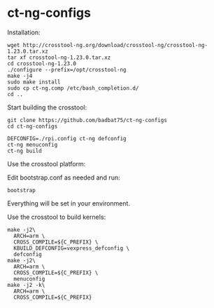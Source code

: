﻿# ct-ng-configs
Installation:
```
wget http://crosstool-ng.org/download/crosstool-ng/crosstool-ng-1.23.0.tar.xz
tar xf crosstool-ng-1.23.0.tar.xz
cd crosstool-ng-1.23.0
./configure --prefix=/opt/crosstool-ng
make -j4
sudo make install
sudo cp ct-ng.comp /etc/bash_completion.d/
cd ..
```
Start building the crosstool:
```
git clone https://github.com/badbat75/ct-ng-configs
cd ct-ng-configs

DEFCONFIG=./rpi.config ct-ng defconfig
ct-ng menuconfig
ct-ng build
```
Use the crosstool platform:

Edit bootstrap.conf as needed and run:

```
bootstrap
```

Everything will be set in your environment.

Use the crosstool to build kernels:
```
make -j2\
  ARCH=arm \
  CROSS_COMPILE=${C_PREFIX} \
  KBUILD_DEFCONFIG=vexpress_defconfig \
  defconfig
make -j2\
  ARCH=arm \
  CROSS_COMPILE=${C_PREFIX} \
  menuconfig
make -j2 -k\
  ARCH=arm \
  CROSS_COMPILE=${C_PREFIX}
```
